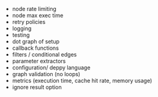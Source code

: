 - node rate limiting
- node max exec time
- retry policies
- logging
- testing
- dot graph of setup
- callback functions
- filters / conditional edges
- parameter extractors
- configuration/ deppy language
- graph validation (no loops)
- metrics (execution time, cache hit rate, memory usage)
- ignore result option
